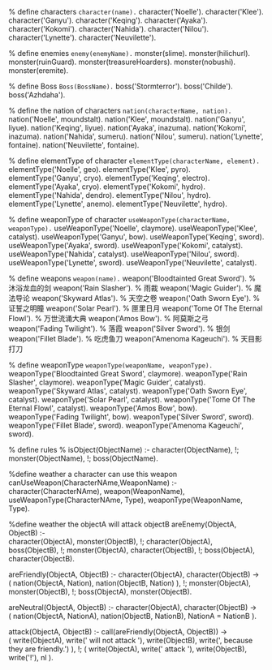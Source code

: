 % define characters `character(name).`
character('Noelle').
character('Klee').
character('Ganyu').
character('Keqing').
character('Ayaka').
character('Kokomi').
character('Nahida').
character('Nilou').
character('Lynette').
character('Neuvilette').

% define enemies `enemy(enemyName).`
monster(slime).
monster(hilichurl).
monster(ruinGuard).
monster(treasureHoarders).
monster(nobushi).
monster(eremite).

% define Boss `Boss(BossName).`
boss('Stormterror').
boss('Childe').
boss('Azhdaha').

% define the nation of characters `nation(characterName, nation).`
nation('Noelle', moundstalt).
nation('Klee', moundstalt).
nation('Ganyu', liyue).
nation('Keqing', liyue).
nation('Ayaka', inazuma).
nation('Kokomi', inazuma).
nation('Nahida', sumeru).
nation('Nilou', sumeru).
nation('Lynette', fontaine).
nation('Neuvilette', fontaine).

% define elementType of character `elementType(characterName, element).`
elementType('Noelle', geo).
elementType('Klee', pyro).
elementType('Ganyu', cryo).
elementType('Keqing', electro).
elementType('Ayaka', cryo).
elementType('Kokomi', hydro).
elementType('Nahida', dendro).
elementType('Nilou', hydro).
elementType('Lynette', anemo).
elementType('Neuvilette', hydro).

% define weaponType of character `useWeaponType(characterName, weaponType).`
useWeaponType('Noelle', claymore).
useWeaponType('Klee', catalyst).
useWeaponType('Ganyu', bow).
useWeaponType('Keqing', sword).
useWeaponType('Ayaka', sword).
useWeaponType('Kokomi', catalyst).
useWeaponType('Nahida', catalyst).
useWeaponType('Nilou', sword).
useWeaponType('Lynette', sword).
useWeaponType('Neuvilette', catalyst).

% define weapons `weapon(name).`
weapon('Bloodtainted Great Sword'). % 沐浴龙血的剑
weapon('Rain Slasher'). % 雨裁
weapon('Magic Guider'). % 魔法导论
weapon('Skyward Atlas'). % 天空之卷
weapon('Oath Sworn Eye'). % 证誓之明瞳
weapon('Solar Pearl'). % 匣里日月
weapon('Tome Of The Eternal Flowl'). % 万世流涌大典
weapon('Amos Bow'). % 阿莫斯之弓
weapon('Fading Twilight'). % 落霞
weapon('Silver Sword'). % 银剑
weapon('Fillet Blade'). % 吃虎鱼刀
weapon('Amenoma Kageuchi'). % 天目影打刀

% define weaponType `weaponType(weaponName, weaponType).`
weaponType('Bloodtainted Great Sword', claymore).
weaponType('Rain Slasher', claymore).
weaponType('Magic Guider', catalyst).
weaponType('Skyward Atlas', catalyst).
weaponType('Oath Sworn Eye', catalyst).
weaponType('Solar Pearl', catalyst).
weaponType('Tome Of The Eternal Flowl', catalyst).
weaponType('Amos Bow', bow).
weaponType('Fading Twilight', bow).
weaponType('Silver Sword', sword).
weaponType('Fillet Blade', sword).
weaponType('Amenoma Kageuchi', sword).

% define rules %
isObject(ObjectName) :-
    character(ObjectName), !;
    monster(ObjectName), !;
    boss(ObjectName).

%define weather a character can use this weapon
canUseWeapon(CharacterNAme,WeaponName) :- 
    character(CharacterNAme),
    weapon(WeaponName),
    useWeaponType(CharacterNAme, Type),
    weaponType(WeaponName, Type).

%define weather the objectA will attack objectB
areEnemy(ObjectA, ObjectB) :-  
    character(ObjectA), monster(ObjectB), !;
    character(ObjectA), boss(ObjectB), !;
    monster(ObjectA), character(ObjectB), !;
    boss(ObjectA), character(ObjectB).

areFriendly(ObjectA, ObjectB) :-
    character(ObjectA), character(ObjectB) ->  
    (   nation(ObjectA, Nation),
        nation(ObjectB, Nation)
    ), !;
    monster(ObjectA), monster(ObjectB), !;
    boss(ObjectA), monster(ObjectB).

areNeutral(ObjectA, ObjectB) :-
    character(ObjectA), character(ObjectB) ->  
    (   nation(ObjectA, NationA),
        nation(ObjectB, NationB),
        NationA \= NationB
    ).

attack(ObjectA, ObjectB) :-
    call(areFriendly(ObjectA, ObjectB)) ->  
    (   write(ObjectA),
        write(' will not attack '),
        write(ObjectB),
        write(', because they are friendly.')
    ), !;
    (   write(ObjectA),
        write(' attack '),
        write(ObjectB),
        write('!'), nl
    ).
